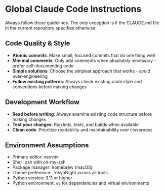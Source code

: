 # Global Claude Code Instructions

Always follow these guidelines. The only exception is if the CLAUDE.md file in the current repository specifies otherwise.

## Code Quality & Style

- **Atomic commits**: Make small, focused commits that do one thing well
- **Minimal comments**: Only add comments when absolutely necessary - prefer self-documenting code
- **Simple solutions**: Choose the simplest approach that works - avoid over-engineering
- **Follow existing patterns**: Always check existing code style and conventions before making changes

## Development Workflow

- **Read before writing**: Always examine existing code structure before making changes
- **Test your changes**: Run lints, tests, and builds when available
- **Clean code**: Prioritize readability and maintainability over cleverness

## Environment Assumptions

- Primary editor: neovim
- Shell: zsh with oh-my-zsh
- Package manager: homebrew (macOS)
- Theme preference: TokyoNight across all tools
- Python version: 3.11 or higher
- Python environment: `uv` for dependencies and virtual environments

